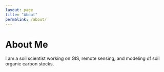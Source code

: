 ```yaml
---
layout: page
title: "About"
permalink: /about/
---
```


# About Me

I am a soil scientist working on GIS, remote sensing, and modeling of soil organic carbon stocks.

